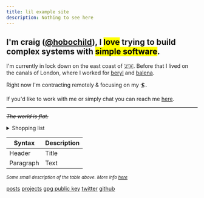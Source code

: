 ```yaml
---
title: lil example site 
description: Nothing to see here
---
```


## I'm craig ([@hobochild](https://github.com/hobochild)), I <mark>love</mark> trying to build complex systems with <mark>simple software</mark>.

I'm currently in lock down on the east coast of 🇿🇦. Before that I lived on the
canals of London, where I worked for [beryl](https://beryl.cc/) and
[balena](https://balena.io/).

Right now I'm contracting remotely & focusing on my 🏄.

If you'd like to work with me or simply chat you can reach me
[here](mailto:website@hobochild.com).

---

_~~The world is flat.~~_

<details>
<summary>Shopping list</summary>

- Vegetables
- Fruits
- Fish

</details>

| Syntax    | Description |
| --------- | ----------- |
| Header    | Title       |
| Paragraph | Text        |

_<small>Some small description of the table above. More info
[here](/abc "something you want to see")</small>_

[posts](/x.md) [projects](/y.md) [gpg public key](/publickey.txt) [twitter](/y)
[github](/github)
